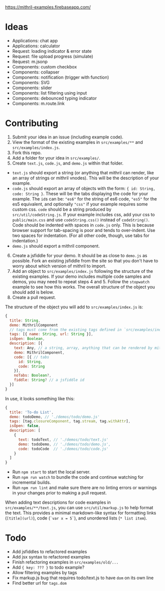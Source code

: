 https://mithril-examples.firebaseapp.com/

# Ideas

- Applications: chat app
- Applications: calculator
- Request: loading indicator & error state
- Request: file upload progress (simulate)
- Request: m.jsonp
- Components: custom checkbox
- Components: collapser
- Components: notification (trigger with function)
- Components: SVG
- Components: slider
- Components: list filtering using input
- Components: debounced typing indicator
- Components: m.route.link

# Contributing

1. Submit your idea in an issue (including example code).
2. View the format of the existing examples in `src/examples/**` and `src/examples/index.js`.
3. Fork this repo.
4. Add a folder for your idea in `src/examples/`.
5. Create `text.js`, `code.js`, and `demo.js` within that folder.
  - `text.js` should export a string (or anything that mithril can render, like an array of strings or mithril vnodes). This will be the description of your example.
  - `code.js` should export an array of objects with the form: `{ id: String, code: String }`. These will be the tabs displaying the code for your example. The `id`s can be: `"es6"` for the string of es6 code, `"es5"` for the es5 equivalent, and optionally `"css"` if your example requires some custom css. `code` should be a string produced by `src/util/codeString.js`. If your example includes css, add your css to `public/main.css` and use `codeString.css()` instead of `codeString()`. Code should be indented with spaces in `code.js` only. This is because browser support for tab-spacing is poor and tends to over-indent. Use two spaces for indentation. (For all other code, though, use tabs for indentation.)
  - `demo.js` should export a mithril component.
6. Create a jsfiddle for your demo. It should be as close to `demo.js` as possible. Fork an existing jsfiddle from the site so that you don't have to worry about which version of mithril to import.
7. Add an object to `src/examples/index.js` following the structure of the existing examples. If your demo includes multiple code samples and demos, you may need to repeat steps 4 and 5. Follow the `stopwatch` example to see how this works. The overall structure of the object you should add is below.
8. Create a pull request.

The structure of the object you will add to `src/examples/index.js` is:

```js
{
  title: String,
  demo: MithrilComponent
  // tags must come from the existing tags defined in `src/examples/index.js`
  tags: [{ name: String, url: String }],
  isOpen: Boolean,
  description: [{
    text: Any, // a string, array, anything that can be rendered by mithril
    demo: MithrilComponent,
    code: [{ // tabs
      id: String,
      code: String
    }],
    noTabs: Boolean?,
    fiddle: String? // a jsfiddle id
  }]
}
```

In use, it looks something like this:

```js
{
  title: 'To-do List',
  demo: todoDemo, // './demos/todo/demo.js'
  tags: [tag.closureComponent, tag.stream, tag.withAttr],
  isOpen: false,
  description: [
    {
      text: todoText, // './demos/todo/text.js'
      demo: todoDemo, // './demos/todo/demo.js',
      code: todoCode  // './demos/todo/code.js'
    }
  ]
}
```

- Run `npm start` to start the local server.
- Run `npm run watch` to bundle the code and continue watching for incremental builds.
- Run `npm run lint` and make sure there are no linting errors or warnings in your changes prior to making a pull request.

When adding text descriptions for code examples in `src/examples/**/text.js`, you can use `src/util/markup.js` to help format the text. This provides a minimal markdown-like syntax for formatting links (`[title](url)`), code (`` `var x = 5` ``), and unordered lists (`* list item`).



# Todo

- Add jsfiddles to refactored examples
- Add jsx syntax to refactored examples
- Finish refactoring examples in `src/examples/old/...`
- Add `{ key: ??? }` to todo example?
- Allow filtering examples by tags
- Fix markup.js bug that requires todo/text.js to have ``dom`` on its own line
- Find better url for `tags.dom`
